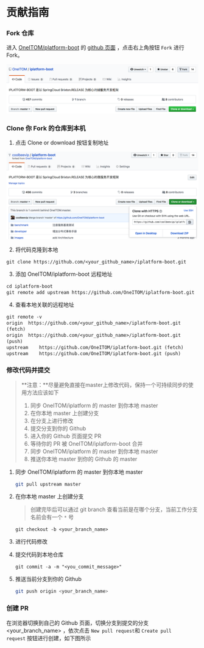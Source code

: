 # 贡献指南

### Fork 仓库

进入 [OneITOM/platform-boot](https://github.com/OneITOM/iplatform-boot) 的 [github 页面](https://github.com/apache/servicecomb-website) ，点击右上角按钮 `Fork` 进行 Fork。

![image-20190322145906973](assets/image-20190322145906973.png)

### Clone 你 Fork 的仓库到本机

1. 点击 Clone or download 按钮复制地址

![image-20190322145946882](assets/image-20190322145946882.png)



2. 将代码克隆到本地

```
git clone https://github.com/<your_github_name>/iplatform-boot.git
```

3. 添加 OneITOM/iplatform-boot 远程地址

```
cd iplatform-boot
git remote add upstream https://github.com/OneITOM/iplatform-boot.git
```

4. 查看本地关联的远程地址

```
git remote -v
origin	https://github.com/<your_github_name>/iplatform-boot.git (fetch)
origin	https://github.com/<your_github_name>/iplatform-boot.git (push)
upstream	https://github.com/OneITOM/iplatform-boot.git (fetch)
upstream	https://github.com/OneITOM/iplatform-boot.git (push)
```

### 修改代码并提交

> **注意：**尽量避免直接在master上修改代码，保持一个可持续同步的使用方法应该如下
>
> 1. 同步 OneITOM/iplatform 的 master 到你本地 master
> 2. 在你本地 master 上创建分支
> 3. 在分支上进行修改
> 4. 提交分支到你的 Github
> 5. 进入你的 Github 页面提交 PR
> 6. 等待你的 PR 被 OneITOM/iplatform-boot 合并
> 7. 同步 OneITOM/iplatform 的 master 到你本地 master
> 8. 推送你本地 master 到你的 Github 的 master 

1. 同步 OneITOM/iplatform 的 master 到你本地 master

    ```bash
    git pull upstream master
    ```

2. 在你本地 master 上创建分支

   > 创建完毕后可以通过 git branch 查看当前是在哪个分支，当前工作分支名前会有一个 `*` 号

    ```
    git checkout -b <your_branch_name>
    ```

3. 进行代码修改
4. 提交代码到本地仓库

    ```
    git commit -a -m "<you_commit_message>"
    ```

5. 推送当前分支到你的 Github

   ```bash
   git push origin <your_branch_name>
   ```

### 创建 PR

在浏览器切换到自己的 Github 页面，切换分支到提交的分支 <your_branch_name> ，依次点击 `New pull request`和 `Create pull request` 按钮进行创建，如下图所示





